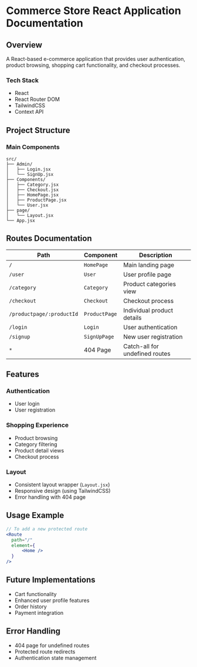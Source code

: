 # Commerce Store React Application Documentation

## Overview

A React-based e-commerce application that provides user authentication, product browsing, shopping cart functionality, and checkout processes.

### Tech Stack

- React
- React Router DOM
- TailwindCSS
- Context API

## Project Structure

### Main Components

```
src/
├── Admin/
│   ├── Login.jsx
│   └── SignUp.jsx
├── Components/
│   ├── Category.jsx
│   ├── Checkout.jsx
│   ├── HomePage.jsx
│   ├── ProductPage.jsx
│   └── User.jsx
├── page/
│   └── Layout.jsx
└── App.jsx
```

## Routes Documentation

| Path | Component | Description |
|------|-----------|-------------|
| `/` | `HomePage` | Main landing page |
| `/user` | `User` | User profile page |
| `/category` | `Category` | Product categories view |
| `/checkout` | `Checkout` | Checkout process |
| `/productpage/:productId` | `ProductPage` | Individual product details |
| `/login` | `Login` | User authentication |
| `/signup` | `SignUpPage` | New user registration |
| `*` | 404 Page | Catch-all for undefined routes |

## Features

### Authentication

- User login
- User registration

### Shopping Experience

- Product browsing
- Category filtering
- Product detail views
- Checkout process

### Layout

- Consistent layout wrapper (`Layout.jsx`)
- Responsive design (using TailwindCSS)
- Error handling with 404 page

## Usage Example

```jsx
// To add a new protected route
<Route
  path="/"
  element={  
      <Home />
  }
/>
```

## Future Implementations

- Cart functionality
- Enhanced user profile features
- Order history
- Payment integration

## Error Handling

- 404 page for undefined routes
- Protected route redirects
- Authentication state management

